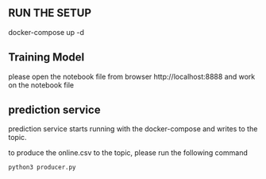 ## RUN THE SETUP
docker-compose up -d


## Training Model
please open the notebook file from browser
http://localhost:8888 and work on the notebook file


## prediction service
prediction service starts running with the docker-compose and writes to the topic.

to produce the online.csv to the topic, please run the following command
```bash
python3 producer.py
```